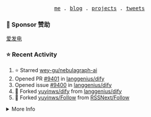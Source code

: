 <p align="center">
  <samp>
    <a href="https://yuy1n.io">me</a> .
    <a href="https://yuy1n.io/blog">blog</a> .
    <a href="https://yuy1n.io/projects">projects</a> .
    <a href="https://twitter.com/yuyinws">tweets</a>
  </samp>
</p>

### 💖 Sponsor 赞助

[爱发电](https://afdian.com/a/yuyinws)

### ⭐️ Recent Activity
<!--RECENT_ACTIVITY:start-->
1. ⭐️ Starred [wey-gu/nebulagraph-ai](https://github.com/wey-gu/nebulagraph-ai)<br>
2. Opened PR [#9401](https://github.com/langgenius/dify/pull/9401) in [langgenius/dify](https://github.com/langgenius/dify)<br>
3. Opened issue [#9400](https://github.com/langgenius/dify/issues/9400) in [langgenius/dify](https://github.com/langgenius/dify)<br>
4. 🍴 Forked [yuyinws/dify](undefined) from [langgenius/dify](https://github.com/langgenius/dify)<br>
5. 🍴 Forked [yuyinws/Follow](undefined) from [RSSNext/Follow](https://github.com/RSSNext/Follow)<br>
<!--RECENT_ACTIVITY:end-->

<details>
  <summary>
  More Info
  </summary>

[![wakatime](https://wakatime.com/badge/user/51143705-a99d-4e70-b101-fd9e1cb44e71.svg)](https://wakatime.com/@51143705-a99d-4e70-b101-fd9e1cb44e71)

<img src="https://cdn.jsdelivr.net/gh/yuyinws/yuyinws/gitmand.svg" />
<br />
<img src="https://card.yuy1n.io/card/76561198340841543/dark,bg-game-1850570" />
<br />
<img src="https://cdn.jsdelivr.net/gh/yuyinws/yuyinws/github-metrics.svg" />
</details>

